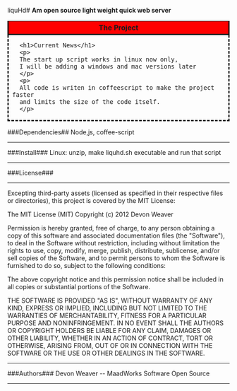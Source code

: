liquHd#
**Am open source light weight quick web server**

<table >
<tr ><th style="border-style: solid; background-color: red;">The Project</th></tr>
<tr>
   <td style="border-style: dashed; border-top: none; ">

      <h1>Current News</h1>
      <p>
      The start up script works in linux now only,
      I will be adding a windows and mac versions later
      </p>
      <p>
      All code is writen in coffeescript to make the project faster
      and limits the size of the code itself.
      </p>


   </td>
</tr>
</table>

###Dependencies##
Node,js, coffee-script
****

###Install###
Linux:
   unzip, make liquhd.sh executable and run that script
***

###License###
****
Excepting third-party assets (licensed as specified in their respective files or directories), this project is covered
by the MIT License:

The MIT License (MIT) Copyright (c) 2012 Devon Weaver

Permission is hereby granted, free of charge, to any person obtaining a copy of this software and associated
documentation files (the "Software"), to deal in the Software without restriction, including without limitation the
rights to use, copy, modify, merge, publish, distribute, sublicense, and/or sell copies of the Software, and to permit
persons to whom the Software is furnished to do so, subject to the following conditions:

The above copyright notice and this permission notice shall be included in all copies or substantial portions of the
Software.

THE SOFTWARE IS PROVIDED "AS IS", WITHOUT WARRANTY OF ANY KIND, EXPRESS OR IMPLIED, INCLUDING BUT NOT LIMITED TO THE
WARRANTIES OF MERCHANTABILITY, FITNESS FOR A PARTICULAR PURPOSE AND NONINFRINGEMENT. IN NO EVENT SHALL THE AUTHORS OR
COPYRIGHT HOLDERS BE LIABLE FOR ANY CLAIM, DAMAGES OR OTHER LIABILITY, WHETHER IN AN ACTION OF CONTRACT, TORT OR
OTHERWISE, ARISING FROM, OUT OF OR IN CONNECTION WITH THE SOFTWARE OR THE USE OR OTHER DEALINGS IN THE SOFTWARE.


***
###Authors###
Devon Weaver -- MaadWorks Software Open Source
***
